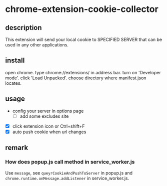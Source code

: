 # chrome-extension-cookie-collector

## description

This extension will send your local cookie to SPECIFIED SERVER that can be used in any other applications.

## install

open chrome.
type chrome://extensions/ in address bar.
turn on 'Developer mode'.
click 'Load Unpacked'.
choose directory where manifest.json locates.

## usage

- config your server in options page
  - [ ] add some excludes site
- [x] click extension icon or Ctrl+shift+F
- [x] auto push cookie when url changes

## remark

### How does popup.js call method in service_worker.js

Use `message`, see `queyrCookieAndPushToServer` in popup.js and `chrome.runtime.onMessage.addListener` in service_worker.js.
